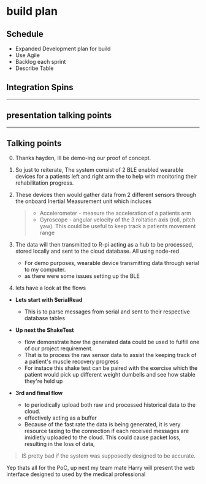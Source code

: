 # build plan

## Schedule

- Expanded Development plan for build
- Use Agile
- Backlog each sprint
- Describe Table

## Integration Spins


---

## presentation talking points

---

## Talking points

0. Thanks hayden, Ill be demo-ing our proof of concept.
1. So just to reiterate, The system consist of 2 BLE enabled wearable devices for a patients left and right arm the to help with monitoring their rehabilitation progress.
2. These devices then would gather data from 2 different sensors through the onboard Inertial Measurement unit which incluces
   > - Accelerometer - measure the acceleration of a patients arm
   > - Gyroscope - angular velocity of the 3 roltation axis (roll, pitch yaw). This could be useful to keep track a patients movement range


3. The data will then transmitted to R-pi acting as a hub to be processed, stored locally and sent to the cloud database. All using node-red
   - For demo purposes, wearable device transmitting data through serial to my computer.
   - as there were some issues setting up the BLE
4. lets have a look at the flows
- **Lets start with SerialRead**
  - This is to parse messages from serial and sent to their respective database tables
- **Up next the ShakeTest**
  - flow demonstrate how the generated data could be used to fulfill one of our project requirement.
  - That is to process the raw sensor data to assist the keeping track of a patient's muscle recovery progress
  - For instace this shake test can be paired with the exercise which the patient would pick up different weight dumbells and see how stable they're held up


- **3rd and fimal flow**
  - to periodically upload both raw and processed historical data to the cloud.
  - effectively acting as a buffer
  - Because of the fast rate the data is being generated, it is very resource taxing to the connection if each received messages are imidietly uploaded to the cloud. This could cause packet loss, resulting in the loss of data,

> IS pretty bad if the system was supposedly designed to be accurate.

Yep thats all for the PoC, up next my team mate Harry will present the web interface designed to used by the medical professional